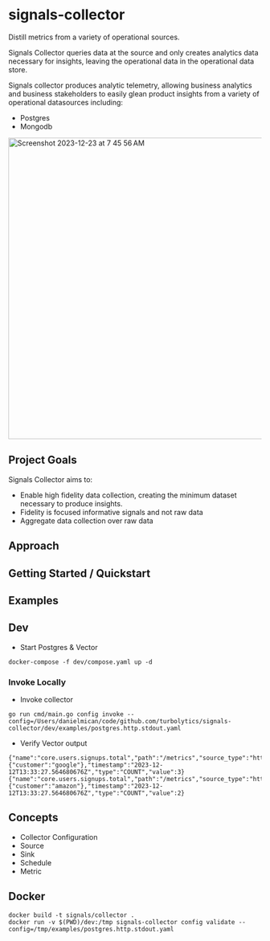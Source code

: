 # signals-collector

Distill metrics from a variety of operational sources.

Signals Collector queries data at the source and only creates analytics data necessary for insights, leaving the operational data in the operational data store.

Signals collector produces analytic telemetry, allowing business analytics and business stakeholders to easily glean product insights from a variety of operational datasources including:

- Postgres
- Mongodb

<img width="600" alt="Screenshot 2023-12-23 at 7 45 56 AM" src="https://github.com/turbolytics/signals-collector/assets/151242797/15641829-7be3-4e73-b4b7-d7a9f1cc3f9b">

## Project Goals

Signals Collector aims to:

- Enable high fidelity data collection, creating the minimum dataset necessary to produce insights.
- Fidelity is focused informative signals and not raw data
- Aggregate data collection over raw data

## Approach
## Getting Started / Quickstart
## Examples

## Dev

- Start Postgres & Vector
```
docker-compose -f dev/compose.yaml up -d
```

### Invoke Locally

- Invoke collector
```
go run cmd/main.go config invoke --config=/Users/danielmican/code/github.com/turbolytics/signals-collector/dev/examples/postgres.http.stdout.yaml
```

- Verify Vector output
```
{"name":"core.users.signups.total","path":"/metrics","source_type":"http_server","tags":{"customer":"google"},"timestamp":"2023-12-12T13:33:27.564680676Z","type":"COUNT","value":3}
{"name":"core.users.signups.total","path":"/metrics","source_type":"http_server","tags":{"customer":"amazon"},"timestamp":"2023-12-12T13:33:27.564680676Z","type":"COUNT","value":2}
```

## Concepts
- Collector Configuration
- Source
- Sink
- Schedule
- Metric

## Docker

```
docker build -t signals/collector .
docker run -v $(PWD)/dev:/tmp signals-collector config validate --config=/tmp/examples/postgres.http.stdout.yaml
```
